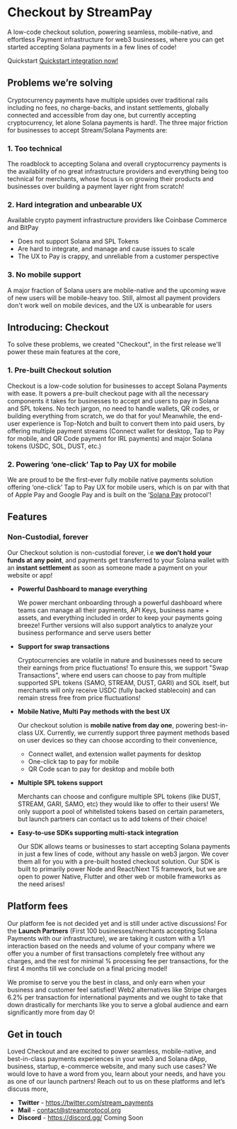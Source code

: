 # Checkout by StreamPay

A low-code checkout solution, powering seamless, mobile-native, and effortless Payment infrastructure for web3 businesses, where you can get started accepting Solana payments in a few lines of code!

Quickstart [Quickstart integration now!](../checkout/quickstart.html)

## Problems we’re solving

Cryptocurrency payments have multiple upsides over traditional rails including no fees, no charge-backs, and instant settlements, globally connected and accessible from day one, but currently accepting cryptocurrency, let alone Solana payments is hard!. The three major friction for businesses to accept Stream/Solana Payments are:

### 1. Too technical

The roadblock to accepting Solana and overall cryptocurrency payments is the availability of no great infrastructure providers and everything being too technical for merchants, whose focus is on growing their products and businesses over building a payment layer right from scratch!

### 2. Hard integration and unbearable UX

Available crypto payment infrastructure providers like Coinbase Commerce and BitPay

- Does not support Solana and SPL Tokens
- Are hard to integrate, and manage and cause issues to scale
- The UX to Pay is crappy, and unreliable from a customer perspective

### 3. No mobile support

A major fraction of Solana users are mobile-native and the upcoming wave of new users will be mobile-heavy too. Still, almost all payment providers don't work well on mobile devices, and the UX is unbearable for users

## Introducing: Checkout

To solve these problems, we created "Checkout", in the first release we'll power these main features at the core,

### 1. Pre-built Checkout solution

Checkout is a low-code solution for businesses to accept Solana Payments with ease. It powers a pre-built checkout page with all the necessary components it takes for businesses to accept and users to pay in Solana and SPL tokens. No tech jargon, no need to handle wallets, QR codes, or building everything from scratch, we do that for you! Meanwhile, the end-user experience is Top-Notch and built to convert them into paid users, by offering multiple payment streams (Connect wallet for desktop, Tap to Pay for mobile, and QR Code payment for IRL payments) and major Solana tokens (USDC, SOL, DUST, etc.)

### 2. Powering ‘one-click’ Tap to Pay UX for mobile

We are proud to be the first-ever fully mobile native payments solution offering ‘one-click’ Tap to Pay UX for mobile users, which is on par with that of Apple Pay and Google Pay and is built on the ‘[Solana Pay](https://solanapay.com/) protocol’!

## Features

### Non-Custodial, forever

Our Checkout solution is non-custodial forever, i.e **we don’t hold your funds at any point**, and payments get transferred to your Solana wallet with an **instant settlement** as soon as someone made a payment on your website or app!

- **Powerful Dashboard to manage everything**

  We power merchant onboarding through a powerful dashboard where teams can manage all their payments, API Keys, business name + assets, and everything included in order to keep your payments going breeze! Further versions will also support analytics to analyze your business performance and serve users better

- **Support for swap transactions**

  Cryptocurrencies are volatile in nature and businesses need to secure their earnings from price fluctuations! To ensure this, we support "Swap Transactions", where end users can choose to pay from multiple supported SPL tokens (SAMO, STREAM, DUST, GARI) and SOL itself, but merchants will only receive USDC (fully backed stablecoin) and can remain stress free from price fluctuations!

- **Mobile Native, Multi Pay methods with the best UX**

  Our checkout solution is **mobile native from day one**, powering best-in-class UX.
  Currently, we currently support three payment methods based on user devices so they can choose according to their convenience,

  - Connect wallet, and extension wallet payments for desktop
  - One-click tap to pay for mobile
  - QR Code scan to pay for desktop and mobile both

- **Multiple SPL tokens support**

  Merchants can choose and configure multiple SPL tokens (like DUST, STREAM, GARI, SAMO, etc) they would like to offer to their users! We only support a pool of whitelisted tokens based on certain parameters, but launch partners can contact us to add tokens of their choice!

- **Easy-to-use SDKs supporting multi-stack integration**

  Our SDK allows teams or businesses to start accepting Solana payments in just a few lines of code, without any hassle on web3 jargon. We cover them all for you with a pre-built hosted checkout solution. Our SDK is built to primarily power Node and React/Next TS framework, but we are open to power Native, Flutter and other web or mobile frameworks as the need arises!

## Platform fees

Our platform fee is not decided yet and is still under active discussions! For the **Launch Partners** (First 100 businesses/merchants accepting Solana Payments with our infrastructure), we are taking it custom with a 1/1 interaction based on the needs and volume of your company where we offer you a number of first transactions completely free without any charges, and the rest for minimal % processing fee per transactions, for the first 4 months till we conclude on a final pricing model!

We promise to serve you the best in class, and only earn when your business and customer feel satisfied! Web2 alternatives like Stripe charges 6.2% per transaction for international payments and we ought to take that down drastically for merchants like you to serve a global audience and earn significantly more from day 0!

## Get in touch

Loved Checkout and are excited to power seamless, mobile-native, and best-in-class payments experiences in your web3 and Solana dApp, business, startup, e-commerce website, and many such use cases? We would love to have a word from you, learn about your needs, and have you as one of our launch partners! Reach out to us on these platforms and let’s discuss more,

- **Twitter** - https://twitter.com/stream_payments
- **Mail** - [contact@streamprotocol.org](mailto:contact@streamprotocol.org)
- **Discord** - https://discord.gg/ Coming Soon
